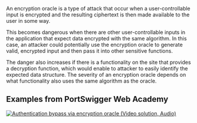 An encryption oracle is a type of attack that occur when a user-controllable input is encrypted and the resulting ciphertext is then made available to the user in some way.

This becomes dangerous when there are other user-controllable inputs in the application that expect data encrypted with the same algorithm. In this case, an attacker could potentially use the encryption oracle to generate valid, encrypted input and then pass it into other sensitive functions.

The danger also increases if there is a functionality on the site that provides a decryption function, which would enable to attacker to easily identify the expected data structure. The severity of an encryption oracle depends on what functionality also uses the same algorithm as the oracle.
## Examples from PortSwigger Web Academy
[![Authentication bypass via encryption oracle (Video solution, Audio)](https://img.youtube.com/vi/62spVp-GVPI/0.jpg)](https://www.youtube.com/watch?v=62spVp-GVPI)